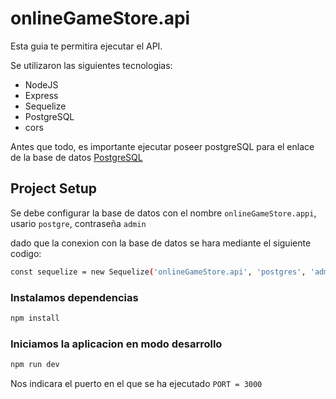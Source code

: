 # onlineGameStore.api

Esta guia te permitira ejecutar el API.

Se utilizaron las siguientes tecnologias:

* NodeJS
* Express
* Sequelize
* PostgreSQL
* cors



Antes que todo, es importante ejecutar poseer postgreSQL para el enlace de la base de datos [PostgreSQL](https://www.postgresql.org/)

## Project Setup

Se debe configurar la base de datos con el nombre `onlineGameStore.appi`, usario `postgre`, contraseña `admin`

dado que la conexion con la base de datos se hara mediante el siguiente codigo:

```sh
const sequelize = new Sequelize('onlineGameStore.api', 'postgres', 'admin', { host: 'localhost', dialect: 'postgres' })
```

### Instalamos dependencias

```sh
npm install
```

### Iniciamos la aplicacion en modo desarrollo

```sh
npm run dev
```

Nos indicara el puerto en el que se ha ejecutado `PORT = 3000`
